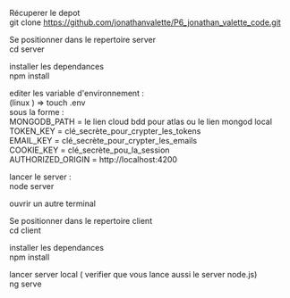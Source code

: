 Récuperer le depot <br>
git clone https://github.com/jonathanvalette/P6_jonathan_valette_code.git<br>

Se positionner dans le repertoire server<br>
cd server<br>

installer les dependances<br>
npm install<br>

editer les variable d'environnement :<br>
(linux ) => touch .env<br>
sous la forme : <br>
MONGODB_PATH = le lien cloud bdd pour atlas ou le  lien mongod local <br>
TOKEN_KEY = clé_secrète_pour_crypter_les_tokens<br>
EMAIL_KEY = clé_secrète_pour_crypter_les_emails<br>
COOKIE_KEY = clé_secrète_pou_la_session<br>
AUTHORIZED_ORIGIN = http://localhost:4200<br>

lancer le server : <br>
node server<br>

ouvrir un autre terminal <br>

Se positionner dans le repertoire client<br>
cd client<br>

installer les dependances<br>
npm install<br>

lancer server local ( verifier que vous lance aussi le server node.js)<br>
ng serve<br>